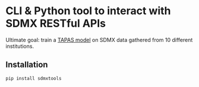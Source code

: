 # CLI & Python tool to interact with SDMX RESTful APIs

Ultimate goal: train a [TAPAS model](https://huggingface.co/docs/transformers/model_doc/tapas) on SDMX data gathered from 10 different institutions.

## Installation

```bash
pip install sdmxtools
```

